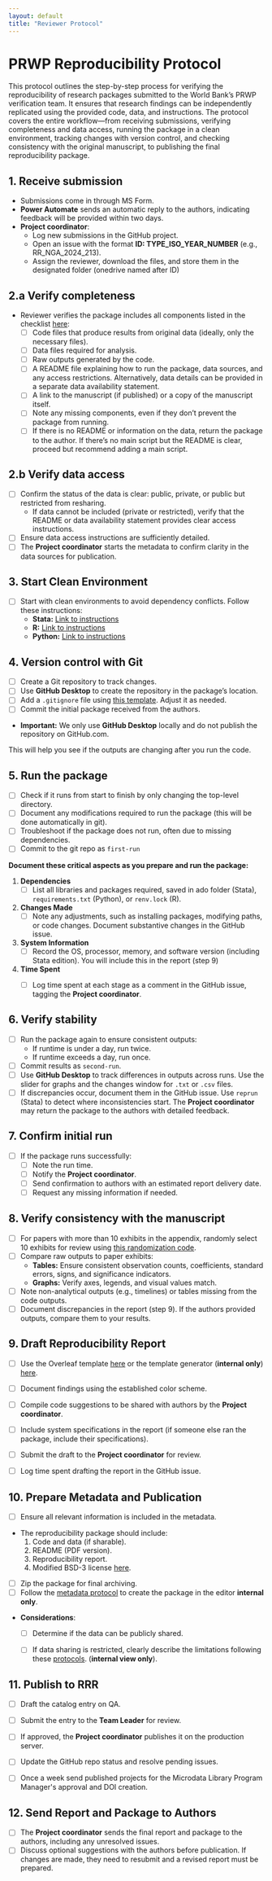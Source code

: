 ```yaml
---
layout: default
title: "Reviewer Protocol"
---
```


# PRWP Reproducibility Protocol

This protocol outlines the step-by-step process for verifying the reproducibility of research packages submitted to the World Bank’s PRWP verification team. It ensures that research findings can be independently replicated using the provided code, data, and instructions. The protocol covers the entire workflow—from receiving submissions, verifying completeness and data access, running the package in a clean environment, tracking changes with version control, and checking consistency with the original manuscript, to publishing the final reproducibility package. 

## 1. Receive submission

- Submissions come in through MS Form.
- **Power Automate** sends an automatic reply to the authors, indicating feedback will be provided within two days.
- **Project coordinator**:
  - Log new submissions in the GitHub project.
  - Open an issue with the format **ID: TYPE_ISO_YEAR_NUMBER** (e.g., RR_NGA_2024_213).
  - Assign the reviewer, download the files, and store them in the designated folder (onedrive named after ID)

## 2.a Verify completeness

- Reviewer verifies the package includes all components listed in the checklist [here](https://worldbank.github.io/wb-reproducible-research-repository/reproducibility_package_checklist.html):
  - [ ] Code files that produce results from original data (ideally, only the necessary files).
  - [ ] Data files required for analysis.
  - [ ] Raw outputs generated by the code.
  - [ ] A README file explaining how to run the package, data sources, and any access restrictions. Alternatively, data details can be provided in a separate data availability statement.
  - [ ] A link to the manuscript (if published) or a copy of the manuscript itself.
  - [ ] Note any missing components, even if they don’t prevent the package from running.
  - [ ] If there is no README or information on the data, return the package to the author. If there’s no main script but the README is clear, proceed but recommend adding a main script.

## 2.b Verify data access

- [ ] Confirm the status of the data is clear: public, private, or public but restricted from resharing.
  - If data cannot be included (private or restricted), verify that the README or data availability statement provides clear access instructions.
- [ ] Ensure data access instructions are sufficiently detailed.
- [ ] The **Project coordinator** starts the metadata to confirm clarity in the data sources for publication.

## 3. Start Clean Environment

- [ ] Start with clean environments to avoid dependency conflicts. Follow these instructions:
  - **Stata:** [Link to instructions](https://worldbank.github.io/wb-reproducible-research-repository/resources/environment-instructions/stata.html)
  - **R:** [Link to instructions](https://worldbank.github.io/wb-reproducible-research-repository/resources/environment-instructions/R.html)
  - **Python:** [Link to instructions](https://worldbank.github.io/wb-reproducible-research-repository/resources/environment-instructions/python.html)
    
## 4. Version control with Git

- [ ] Create a Git repository to track changes.
- [ ] Use **GitHub Desktop** to create the repository in the package’s location.
- [ ] Add a `.gitignore` file using [this template](https://github.com/worldbank/DIME-LaTeX-Templates/blob/master/.gitignore). Adjust it as needed.
- [ ] Commit the initial package received from the authors.
- **Important:** We only use **GitHub Desktop** locally and do not publish the repository on GitHub.com.

This will help you see if the outputs are changing after you run the code.

## 5. Run the package

- [ ] Check if it runs from start to finish by only changing the top-level directory.
- [ ] Document any modifications required to run the package (this will be done automatically in git).
- [ ] Troubleshoot if the package does not run, often due to missing dependencies.
- [ ] Commit to the git repo as `first-run`

**Document these critical aspects as you prepare and run the package:**

1. **Dependencies**  
   - [ ] List all libraries and packages required, saved in ado folder (Stata), `requirements.txt` (Python), or `renv.lock` (R).

2. **Changes Made**  
   - [ ] Note any adjustments, such as installing packages, modifying paths, or code changes. Document substantive changes in the GitHub issue.

3. **System Information**  
   - [ ] Record the OS, processor, memory, and software version (including Stata edition). You will include this in the report (step 9)

4. **Time Spent**  
   - [ ] Log time spent at each stage as a comment in the GitHub issue, tagging the **Project coordinator**.


## 6. Verify stability 

- [ ] Run the package again to ensure consistent outputs:
  - If runtime is under a day, run twice.
  - If runtime exceeds a day, run once.
- [ ] Commit results as `second-run`.
- [ ] Use **GitHub Desktop** to track differences in outputs across runs. Use the slider for graphs and the changes window for `.txt` or `.csv` files.
- [ ] If discrepancies occur, document them in the GitHub issue. Use `reprun` (Stata) to detect where inconsistencies start. The **Project coordinator** may return the package to the authors with detailed feedback.

## 7. Confirm initial run

- [ ] If the package runs successfully:
  - [ ] Note the run time.
  - [ ] Notify the **Project coordinator**.
  - [ ] Send confirmation to authors with an estimated report delivery date.
  - [ ] Request any missing information if needed.

## 8. Verify consistency with the manuscript

- [ ] For papers with more than 10 exhibits in the appendix, randomly select 10 exhibits for review using [this randomization code](https://github.com/dime-worldbank/prwp-reproducibility-int/blob/main/resources/select_appendix_exhibits.do).
- [ ] Compare raw outputs to paper exhibits:
  - **Tables:** Ensure consistent observation counts, coefficients, standard errors, signs, and significance indicators.
  - **Graphs:** Verify axes, legends, and visual values match.
- [ ] Note non-analytical outputs (e.g., timelines) or tables missing from the code outputs.
- [ ] Document discrepancies in the report (step 9). If the authors provided outputs, compare them to your results.

## 9. Draft Reproducibility Report

- [ ] Use the Overleaf template [here](https://www.overleaf.com/read/xdnghjvjgbpn#7b4839) or the template generator (**internal only**) [here](https://github.com/dime-worldbank/prwp-reproducibility-int/tree/main/verification_report_template/template_generator).
- [ ] Document findings using the established color scheme.
- [ ] Compile code suggestions to be shared with authors by the **Project coordinator**.
- [ ] Include system specifications in the report (if someone else ran the package, include their specifications).
- [ ] Submit the draft to the **Project coordinator** for review.
- [ ] Log time spent drafting the report in the GitHub issue.


## 10. Prepare Metadata and Publication

- [ ] Ensure all relevant information is included in the metadata.
- The reproducibility package should include:
  1. Code and data (if sharable).
  2. README (PDF version).
  3. Reproducibility report.
  4. Modified BSD-3 license [here](https://opensource.org/license/bsd-3-clause/).
- [ ] Zip the package for final archiving.
- [ ] Follow the [metadata protocol](https://github.com/dime-worldbank/prwp-reproducibility-int/blob/main/Metadata_Instruction/markdown_schema_v7.Rmd) to create the package in the editor **internal only**.

- **Considerations**:
  - [ ] Determine if the data can be publicly shared.
  - [ ] If data sharing is restricted, clearly describe the limitations following these [protocols](https://worldbankgroup.sharepoint.com/sites/WBPRWP/SitePages/PublishingPages/Reproducibility-1688128680253.aspx#1.-reproducibility-package-submission). (**internal view only**).


## 11. Publish to RRR

- [ ] Draft the catalog entry on QA.
- [ ] Submit the entry to the **Team Leader** for review.
- [ ] If approved, the **Project coordinator** publishes it on the production server.
- [ ] Update the GitHub repo status and resolve pending issues.
- [ ] Once a week send published projects for the Microdata Library Program Manager's approval and DOI creation.


## 12. Send Report and Package to Authors

- [ ] The **Project coordinator** sends the final report and package to the authors, including any unresolved issues.
- [ ] Discuss optional suggestions with the authors before publication. If changes are made, they need to resubmit and a revised report must be prepared.
